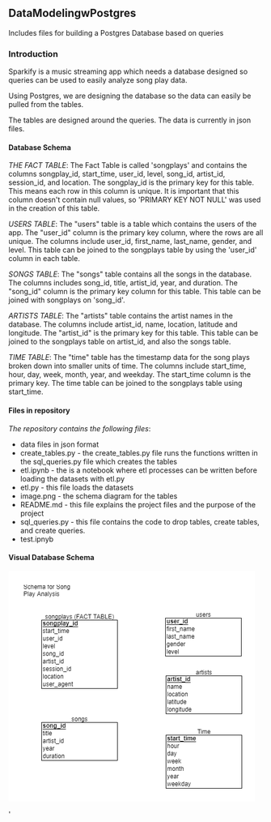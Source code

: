 ## DataModelingwPostgres
Includes files for building a Postgres Database based on queries
### Introduction

Sparkify is a music streaming app which needs a database designed so queries can be used to easily analyze song play data.

Using Postgres, we are designing the database so the data can easily be pulled from the tables.

The tables are designed around the queries.  The data is currently in json files.


#### Database Schema

*THE FACT TABLE*: The Fact Table is called 'songplays' and contains the columns songplay_id, start_time, user_id, level, song_id, artist_id, session_id, and location.  The songplay_id is the primary key for this table.  This means each row in this column is unique.  It is important that this column doesn't contain null values, so 'PRIMARY KEY NOT NULL' was used in the creation of this table.

*USERS TABLE*:  The "users" table is a table which contains the users of the app.  The "user_id" column is the primary key column, where the rows are all unique. The columns include user_id, first_name, last_name, gender, and level.  This table can be joined to the songplays table by using the 'user_id' column in each table.

*SONGS TABLE*: The "songs" table contains all the songs in the database.  The columns includes song_id, title, artist_id, year, and duration.  The "song_id" column is the primary key column for this table.  This table can be joined with songplays on 'song_id'.

*ARTISTS TABLE*: The "artists" table contains the artist names in the database.  The columns include artist_id, name, location, latitude and longitude.  The "artist_id" is the primary key for this table.  This table can be joined to the songplays table on artist_id, and also the songs table.

*TIME TABLE*: The "time" table has the timestamp data for the song plays broken down into smaller units of time.  The columns include start_time, hour, day, week, month, year, and weekday.  The start_time column is the primary key. The time table can be joined to the songplays table using start_time.



#### Files in repository

*The repository contains the following files*:

* data files in json format
* create_tables.py - the create_tables.py file runs the functions written in the sql_queries.py file which creates the tables
* etl.ipynb - the is a notebook where etl processes can be written before loading the datasets with etl.py
* etl.py - this file loads the datasets
* image.png - the schema diagram for the tables
* README.md - this file explains the project files and the purpose of the project
* sql_queries.py - this file contains the code to drop tables, create tables, and create queries.
* test.ipnyb

#### Visual Database Schema


![image](image.png)



'





